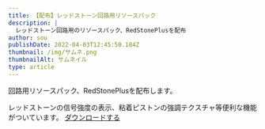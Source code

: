 ```yaml
---
title: 【配布】レッドストーン回路用リソースパック
description: |
  レッドストーン回路用のリソースパック、RedStonePlusを配布
author: sou
publishDate: 2022-04-03T12:45:50.184Z
thumbnail: /img/サムネ.png
thumbnailAlt: サムネイル
type: article
---
```

回路用リソースパック、RedStonePlusを配布します。

レッドストーンの信号強度の表示、粘着ピストンの強調テクスチャ等便利な機能がついています。
<a class="btn btn-primary rounded-pill px-5" href="/img/RedStonePlus.zip">ダウンロードする</a>